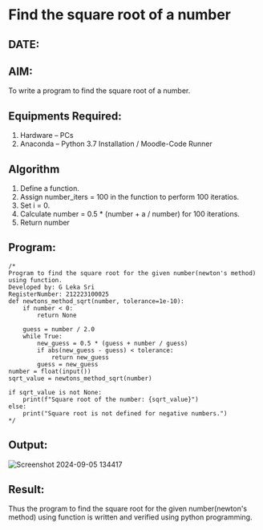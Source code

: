 # Find the square root of a number
## DATE:

## AIM:
To write a program to find the square root of a number.

## Equipments Required:
1. Hardware – PCs
2. Anaconda – Python 3.7 Installation / Moodle-Code Runner

## Algorithm
1. Define a function.
2. Assign number_iters = 100 in the function to perform 100 iteratios.
3. Set i = 0.
4. Calculate  number = 0.5 * (number + a / number) for 100 iterations.
5. Return number

## Program:
```
/*
Program to find the square root for the given number(newton's method) using function.
Developed by: G Leka Sri
RegisterNumber: 212223100025
def newtons_method_sqrt(number, tolerance=1e-10):
    if number < 0:
        return None 
    
    guess = number / 2.0
    while True:
        new_guess = 0.5 * (guess + number / guess)
        if abs(new_guess - guess) < tolerance:
            return new_guess
        guess = new_guess
number = float(input())
sqrt_value = newtons_method_sqrt(number)

if sqrt_value is not None:
    print(f"Square root of the number: {sqrt_value}")
else:
    print("Square root is not defined for negative numbers.")  
*/
```

## Output:
![Screenshot 2024-09-05 134417](https://github.com/user-attachments/assets/0cd87623-d3bf-4f4d-bebf-8be28384e6bc)




## Result:
Thus the program to find the square root for the given number(newton's method) using function is written and verified using python programming.
